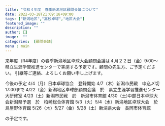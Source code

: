 ```yaml
---
title: "令和４年度　春季新潟地区顧問会議について"
date: 2022-03-18T21:09:18+09:00
tags: ["新潟地区","高校卓球","地区大会"]
featured_image: ""
description: ""
author: []
image:  ""
categories:  [顧問会議]
menu : main
---
```

来年度（R4年度）の春季新潟地区卓球大会顧問会議は４月２２日（金）9:00〜
県立生涯学習推進センターで実施する予定です。顧問の先生方、ご予定ください。
引継等ご連絡、よろしくお願い申し上げます。

今後の予定
4/4（月）日本卓球協会　登録開始
4/7（木）新潟市民戦　申込〆切　17:00まで
4/22（金）新潟地区卓球部顧問会議　於　県立生涯学習推進センター　大研修室
4/23（土）新潟市民戦　於　新潟市体育館
4/30（土)中部日本卓球大会新潟県予選　於　柏崎総合体育館
5/3（火）5/4（水）新潟地区卓球大会　於　鳥屋野体育館
5/26（木）5/27（金）5/28（土）新潟県大会　長岡市体育館

の予定です。
